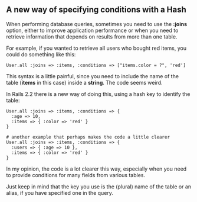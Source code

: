 ## A new way of specifying conditions with a Hash

When performing database queries, sometimes you need to use the **:joins** option, either to improve application performance or when you need to retrieve information that depends on results from more than one table.

For example, if you wanted to retrieve all users who bought red items, you could do something like this:

	User.all :joins => :items, :conditions => ["items.color = ?", 'red']

This syntax is a little painful, since you need to include the name of the table (**items** in this case) inside a **string**. The code seems weird.

In Rails 2.2 there is a new way of doing this, using a hash key to identify the table:

	User.all :joins => :items, :conditions => {
	  :age => 10,
	  :items => { :color => 'red' }
	}

	# another example that perhaps makes the code a little clearer
	User.all :joins => :items, :conditions => {
	  :users => { :age => 10 },
	  :items => { :color => 'red' }
	}

In my opinion, the code is a lot clearer this way, especially when you need to provide conditions for many fields from various tables.

Just keep in mind that the key you use is the (plural) name of the table or an alias, if you have specified one in the query.
